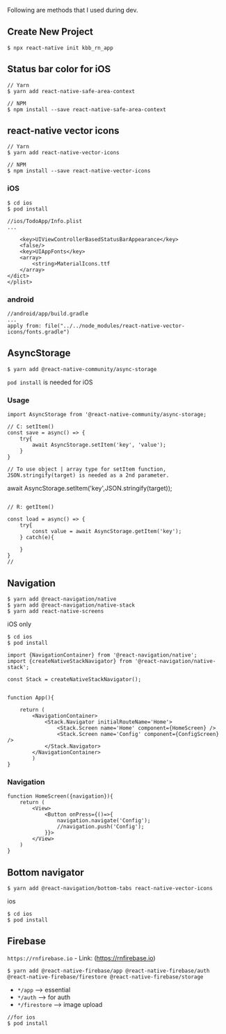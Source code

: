 Following are methods that I used during dev.

## Create New Project

```
$ npx react-native init kbb_rn_app

```

## Status bar color for iOS

```
// Yarn
$ yarn add react-native-safe-area-context

// NPM
$ npm install --save react-native-safe-area-context
```

## react-native vector icons

```
// Yarn
$ yarn add react-native-vector-icons

// NPM
$ npm install --save react-native-vector-icons
```

### iOS

```
$ cd ios
$ pod install
```

```
//ios/TodoApp/Info.plist
...

    <key>UIViewControllerBasedStatusBarAppearance</key>
    <false/>
    <key>UIAppFonts</key>
    <array>
        <string>MaterialIcons.ttf
    </array>
</dict>
</plist>
```

### android

```
//android/app/build.gradle
...
apply from: file("../../node_modules/react-native-vector-icons/fonts.gradle")
```

## AsyncStorage

```
$ yarn add @react-native-community/async-storage
```

`pod install` is needed for iOS

### Usage

```
import AsyncStorage from '@react-native-community/async-storage;

// C: setItem()
const save = async() => {
    try{
        await AsyncStorage.setItem('key', 'value');
    }
}

// To use object | array type for setItem function, JSON.stringify(target) is needed as a 2nd parameter.
```

await AsyncStorage.setItem('key',JSON.stringify(target));

```

// R: getItem()

const load = async() => {
    try{
        const value = await AsyncStorage.getItem('key');
    } catch(e){

    }
}
//
```

## Navigation

```
$ yarn add @react-navigation/native
$ yarn add @react-navigation/native-stack
$ yarn add react-native-screens
```

iOS only

```
$ cd ios
$ pod install
```

```
import {NavigationContainer} from '@react-navigation/native';
import {createNativeStackNavigator} from '@react-navigation/native-stack';

const Stack = createNativeStackNavigator();


function App(){

    return (
        <NavigationContainer>
            <Stack.Navigator initialRouteName='Home'>
                <Stack.Screen name='Home' component={HomeScreen} />
                <Stack.Screen name='Config' component={ConfigScreen} />
            </Stack.Navigator>
        </NavigationContainer>
        )
}
```

### Navigation

```
function HomeScreen({navigation}){
    return (
        <View>
            <Button onPress={()=>{
                navigation.navigate('Config');
                //navigation.push('Config');
            }}>
        </View>
    )
}
```

## Bottom navigator

```
$ yarn add @react-navigation/bottom-tabs react-native-vector-icons
```

ios

```
$ cd ios
$ pod install
```

## Firebase

`https://rnfirebase.io` - Link: (https://rnfirebase.io)

```
$ yarn add @react-native-firebase/app @react-native-firebase/auth @react-native-firebase/firestore @react-native-firebase/storage
```

- `*/app` --> essential
- `*/auth` --> for auth
- `*/firestore` --> image upload

```
//for ios
$ pod install
```
